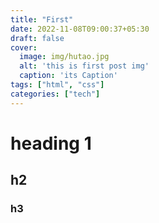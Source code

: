 ```yaml
---
title: "First"
date: 2022-11-08T09:00:37+05:30
draft: false
cover:
  image: img/hutao.jpg
  alt: 'this is first post img'
  caption: 'its Caption'
tags: ["html", "css"]
categories: ["tech"]
---
```


# heading 1
## h2
### h3




